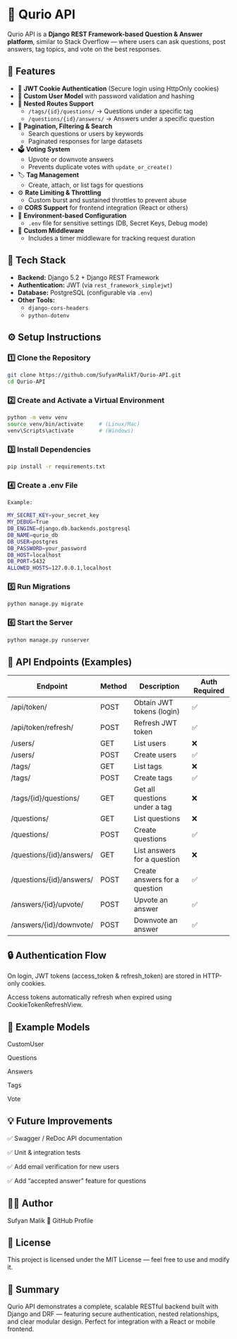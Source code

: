 # 🧠 Qurio API

Qurio API is a **Django REST Framework-based Question & Answer platform**, similar to Stack Overflow — where users can ask questions, post answers, tag topics, and vote on the best responses.


## 🚀 Features

- 🔐 **JWT Cookie Authentication** (Secure login using HttpOnly cookies)
- 👤 **Custom User Model** with password validation and hashing
- 🧵 **Nested Routes Support**
  - `/tags/{id}/questions/` → Questions under a specific tag  
  - `/questions/{id}/answers/` → Answers under a specific question  
- 📑 **Pagination, Filtering & Search**
  - Search questions or users by keywords  
  - Paginated responses for large datasets
- 🗳️ **Voting System**
  - Upvote or downvote answers  
  - Prevents duplicate votes with `update_or_create()`
- 🏷️ **Tag Management**
  - Create, attach, or list tags for questions
- ⚙️ **Rate Limiting & Throttling**
  - Custom burst and sustained throttles to prevent abuse
- 🌐 **CORS Support** for frontend integration (React or others)
- 🧩 **Environment-based Configuration**
  - `.env` file for sensitive settings (DB, Secret Keys, Debug mode)
- 🧱 **Custom Middleware**
  - Includes a timer middleware for tracking request duration



## 🧰 Tech Stack

- **Backend:** Django 5.2 + Django REST Framework  
- **Authentication:** JWT (via `rest_framework_simplejwt`)  
- **Database:** PostgreSQL (configurable via `.env`)  
- **Other Tools:**  
  - `django-cors-headers`  
  - `python-dotenv`



## ⚙️ Setup Instructions

### 1️⃣ Clone the Repository
```bash
git clone https://github.com/SufyanMalikT/Qurio-API.git
cd Qurio-API 
```

### 2️⃣ Create and Activate a Virtual Environment

```bash
python -m venv venv
source venv/bin/activate     # (Linux/Mac)
venv\Scripts\activate        # (Windows)
```

### 3️⃣ Install Dependencies

```bash
pip install -r requirements.txt
```

### 4️⃣ Create a .env File

```bash
Example:

MY_SECRET_KEY=your_secret_key
MY_DEBUG=True
DB_ENGINE=django.db.backends.postgresql
DB_NAME=qurio_db
DB_USER=postgres
DB_PASSWORD=your_password
DB_HOST=localhost
DB_PORT=5432
ALLOWED_HOSTS=127.0.0.1,localhost
```

### 5️⃣ Run Migrations

```bash
python manage.py migrate
```

### 6️⃣ Start the Server

```bash
python manage.py runserver
```




## 🧩 API Endpoints (Examples)

|Endpoint|Method|Description|Auth Required|
|--------|------|-----------|-------------|
|/api/token/|	POST |	Obtain JWT tokens (login) | ✅|
|/api/token/refresh/|	POST|	Refresh JWT token|✅|
|/users/|	GET |	List users|❌|
|/users/|	POST | Create users|✅|
|/tags/|	GET |	List tags |❌|
|/tags/|	POST | Create tags |✅|
|/tags/{id}/questions/|	GET |	Get all questions under a tag |❌|
|/questions/|	GET |	List questions|❌|
|/questions/|	POST |	Create questions|✅|
|/questions/{id}/answers/|	GET |	List answers for a question|❌|
|/questions/{id}/answers/|	POST |	Create answers for a question|✅|
|/answers/{id}/upvote/|	POST	|Upvote an answer|✅|
|/answers/{id}/downvote/| POST	|Downvote an answer|✅|





## 🔒 Authentication Flow

On login, JWT tokens (access_token & refresh_token) are stored in HTTP-only cookies.

Access tokens automatically refresh when expired using CookieTokenRefreshView.





## 📄 Example Models

CustomUser

Questions

Answers

Tags

Vote





## 💡 Future Improvements

✅ Swagger / ReDoc API documentation

✅ Unit & integration tests

✅ Add email verification for new users

✅ Add “accepted answer” feature for questions





## 👨‍💻 Author

Sufyan Malik
🔗 GitHub Profile




## 🪪 License

This project is licensed under the MIT License — feel free to use and modify it.



## 🧠 Summary

Qurio API demonstrates a complete, scalable RESTful backend built with Django and DRF — featuring secure authentication, nested relationships, and clear modular design. Perfect for integration with a React or mobile frontend.

